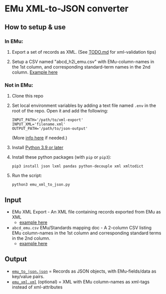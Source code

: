 # EMu XML-to-JSON converter

## How to setup & use

### In EMu:
1. Export a set of records as XML.  (See [TODO.md](https://github.com/magpiedin/EMu-xml-to-json/blob/main/TODO.md) for xml-validation tips)

2. Setup a CSV named "abcd_h2i_emu.csv" with EMu-column-names in the 1st column, and corresponding standard-term names in the 2nd column.  [Example here](https://github.com/magpiedin/EMu-xml-to-json/blob/main/data_in/abcd_emu.csv)


### Not in EMu:

1. Clone this repo

2. Set local environment variables by adding a text file named `.env` in the root of the repo. Open it and add the following:
    ```
    INPUT_PATH='/path/to/xml-export'
    INPUT_XML='filename.xml'
    OUTPUT_PATH='/path/to/json-output'
    ```

    (More [info here](https://able.bio/rhett/how-to-set-and-get-environment-variables-in-python--274rgt5) if needed.)

3. Install [Python 3.9 or later](https://www.python.org/downloads/)

4. Install these python packages (with `pip` or `pip3`):

    `pip3 install json lxml pandas python-decouple xml xmltodict`

5. Run the script:

    `python3 emu_xml_to_json.py`

## Input
- EMu XML Export - An XML file containing records exported from EMu as XML
    - [example here](https://github.com/magpiedin/EMu-xml-to-json/blob/main/data_in/sample.xml)
- `abcd_emu.csv` EMu/Standards mapping doc - A 2-column CSV listing EMu column-names in the 1st column and corresponding standard terms in the 2nd column.
    - [example here](https://github.com/magpiedin/EMu-xml-to-json/blob/main/data_in/abcd_h2i_emu.csv)

## Output
- [`emu_to_json.json`](https://github.com/magpiedin/EMu-xml-to-json/blob/main/data_out/emu_to_json.json) = Records as JSON objects, with EMu-fields/data as key/value pairs.
- [`emu_xml.xml`](https://github.com/fieldmuseum/EMu-xml-to-json/blob/main/data_out/emu_xml.xml) (optional) = XML with EMu column-names as xml-tags instead of xml-attributes
